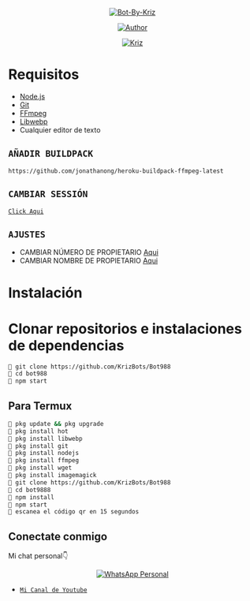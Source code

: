 
</div>

<p align="center">
<a href="##"><img title="Bot-By-Kriz" src="https://img.shields.io/static/v1?label=Lenguaje&message=Espa%C3%B1ol&color=blue"></a>
</p>
<p align="center">
  <a href="https://github.com/KrizBots"><img title="Author" src="https://img.shields.io/badge/Author-KrizEdits-blue.svg?style=for-the-badge&logo=github" /></a>
</p>
<p align="center">
<a href="#"><img title="Kriz" src="https://img.shields.io/static/v1?label=WhatsApp&message=Bot&color=blue"></a>
</p>

# Requisitos
* [Node.js](https://nodejs.org/en/)
* [Git](https://git-scm.com/downloads)
* [FFmpeg](https://github.com/BtbN/FFmpeg-Builds/releases/download/autobuild-2020-12-08-13-03/ffmpeg-n4.3.1-26-gca55240b8c-win64-gpl-4.3.zip)
* [Libwebp](https://developers.google.com/speed/webp/download)
* Cualquier editor de texto

## `AÑADIR BUILDPACK`

```
https://github.com/jonathanong/heroku-buildpack-ffmpeg-latest
```

## `CAMBIAR SESSIÓN`

[`Click Aqui`](https://github.com/KrizBots/Bot988/edit/master/session.json#L1)

## `AJUSTES`

- CAMBIAR NÚMERO DE PROPIETARIO [Aqui](https://github.com/KrizBots/KrizBots6/blob/master/index.js#L136)
- CAMBIAR NOMBRE DE PROPIETARIO [Aqui](https://github.com/KrizBots/KrizBots6/blob/master/index.js#L138)

# Instalación
# Clonar repositorios e instalaciones de dependencias
```bash
🦎 git clone https://github.com/KrizBots/Bot988
🦎 cd bot988
🦎 npm start
```
## Para Termux
```bash
🦎 pkg update && pkg upgrade 
🦎 pkg install hot
🦎 pkg install libwebp
🦎 pkg install git 
🦎 pkg install nodejs 
🦎 pkg install ffmpeg 
🦎 pkg install wget
🦎 pkg install imagemagick 
🦎 git clone https://github.com/KrizBots/Bot988
🦎 cd bot9888
🦎 npm install
🦎 npm start
🦎 escanea el código qr en 15 segundos
```

## Conectate conmigo
Mi chat personal👇
<p align="center">
 <a href="https://wa.me/994408103470"><img alt="WhatsApp Personal" src="https://img.shields.io/badge/WhatsApp-25D366?style=for-the-badge&logo=whatsapp&logoColor=black"/></a>
</p>

* [`Mi Canal de Youtube`](https://youtube.com/channel/UCUVLZPvYER99xTf2Op_TdHA)

